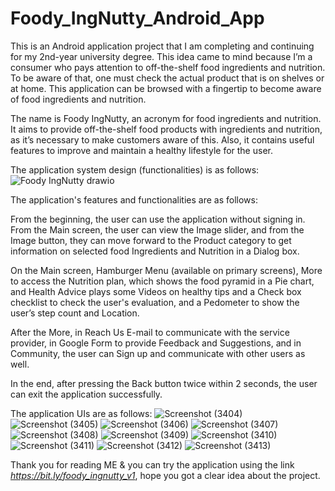 # Foody_IngNutty_Android_App

This is an Android application project that I am completing and continuing for my 2nd-year university degree. This idea came to mind because I’m a consumer who pays attention to off-the-shelf food ingredients and nutrition. To be aware of that, one must check the actual product that is on shelves or at home. This application can be browsed with a fingertip to become aware of food ingredients and nutrition.

The name is Foody IngNutty, an acronym for food ingredients and nutrition. It aims to provide off-the-shelf food products with ingredients and nutrition, as it’s necessary to make customers aware of this. Also, it contains useful features to improve and maintain a healthy lifestyle for the user.

The application system design (functionalities) is as follows:
![Foody IngNutty drawio](https://github.com/AngeloPerera015/Foody_IngNutty_Android_App/assets/90715440/a1e82324-759d-4897-9a06-4ba412c3b111)

The application's features and functionalities are as follows:

From the beginning, the user can use the application without signing in. From the Main screen, the user can view the Image slider, and from the Image button, they can move forward to the Product category to get information on selected food Ingredients and Nutrition in a Dialog box.

On the Main screen, Hamburger Menu (available on primary screens), More to access the Nutrition plan, which shows the food pyramid in a Pie chart, and Health Advice plays some Videos on healthy tips and a Check box checklist to check the user's evaluation, and a Pedometer to show the user’s step count and Location.

After the More, in Reach Us E-mail to communicate with the service provider, in Google Form to provide Feedback and Suggestions, and in Community, the user can Sign up and communicate with other users as well.

In the end, after pressing the Back button twice within 2 seconds, the user can exit the application successfully.

The application UIs are as follows:
![Screenshot (3404)](https://github.com/AngeloPerera015/Foody_IngNutty_Android_App/assets/90715440/ae365866-b66c-4086-a566-2cec7e63fe0f)
![Screenshot (3405)](https://github.com/AngeloPerera015/Foody_IngNutty_Android_App/assets/90715440/30892e2c-4394-4154-8844-e3d3e0e14519)
![Screenshot (3406)](https://github.com/AngeloPerera015/Foody_IngNutty_Android_App/assets/90715440/24c1b92c-8507-4925-9140-7403de24d597)
![Screenshot (3407)](https://github.com/AngeloPerera015/Foody_IngNutty_Android_App/assets/90715440/c29523da-eb96-4f86-bdf3-aa9fd174c762)
![Screenshot (3408)](https://github.com/AngeloPerera015/Foody_IngNutty_Android_App/assets/90715440/56a57217-b625-44d8-9cb7-7f312bb6a44e)
![Screenshot (3409)](https://github.com/AngeloPerera015/Foody_IngNutty_Android_App/assets/90715440/ddefc6ad-2fa1-4e7c-8302-307521bfc898)
![Screenshot (3410)](https://github.com/AngeloPerera015/Foody_IngNutty_Android_App/assets/90715440/e6c86588-7724-4602-83a1-df6c28c9b872)
![Screenshot (3411)](https://github.com/AngeloPerera015/Foody_IngNutty_Android_App/assets/90715440/a89a635c-b190-43cf-91f7-dd892ebd1291)
![Screenshot (3412)](https://github.com/AngeloPerera015/Foody_IngNutty_Android_App/assets/90715440/dce457c9-cbef-405e-82db-9c4f7ba4b7c3)
![Screenshot (3413)](https://github.com/AngeloPerera015/Foody_IngNutty_Android_App/assets/90715440/d2269d7a-2f44-4ea7-9141-5b9c42803fa1)


Thank you for reading ME & you can try the application using the link _https://bit.ly/foody_ingnutty_v1_, hope you got a clear idea about the project.
